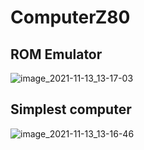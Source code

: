 # ComputerZ80
## ROM Emulator
![image_2021-11-13_13-17-03](https://user-images.githubusercontent.com/44781809/141636375-8cedacd9-56b2-43ee-9ef2-e50469a8e96e.png)
## Simplest computer
![image_2021-11-13_13-16-46](https://user-images.githubusercontent.com/44781809/141636614-0e4d138f-a73e-40a6-bcbf-c843a76aeeb6.png)
